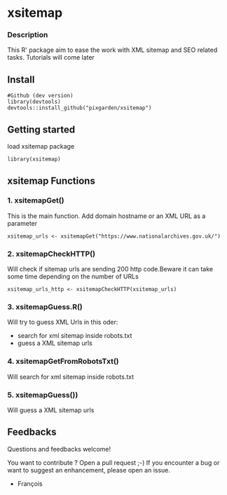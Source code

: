 # xsitemap

### Description

This R' package aim to ease the work with XML sitemap and SEO related tasks. Tutorials will come later


## Install
```
#Github (dev version)
library(devtools)
devtools::install_github("pixgarden/xsitemap")
```

## Getting started
load xsitemap package
```
library(xsitemap)
```

## xsitemap Functions

### 1. xsitemapGet()
This is the main function. Add domain hostname or an XML URL as a parameter 
```
xsitemap_urls <- xsitemapGet("https://www.nationalarchives.gov.uk/")

```

### 2. xsitemapCheckHTTP()

Will check if sitemap urls are sending 200 http code.Beware it can take some time depending on the number of URLs

```
xsitemap_urls_http <- xsitemapCheckHTTP(xsitemap_urls)

```


### 3. xsitemapGuess.R()
Will try to guess XML Urls in this oder:
- search for xml sitemap inside robots.txt
- guess a XML sitemap urls


### 4. xsitemapGetFromRobotsTxt()

Will search for xml sitemap inside robots.txt


### 5. xsitemapGuess())

Will guess a XML sitemap urls



## Feedbacks
Questions and feedbacks welcome!

You want to contribute ? Open a pull request ;-) If you encounter a bug or want to suggest an enhancement, please open an issue.

- François
